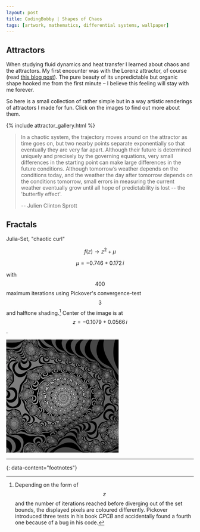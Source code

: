 ```yaml
---
layout: post
title: CodingBobby | Shapes of Chaos
tags: [artwork, mathematics, differential systems, wallpaper]
---
```

## Attractors

When studying fluid dynamics and heat transfer I learned about chaos and the attractors.
My first encounter was with the Lorenz attractor, of course (read [this blog post](/blog/beautiful-chaos)).
The pure beauty of its unpredictable but organic shape hooked me from the first minute – I believe this feeling will stay with me forever.

So here is a small collection of rather simple but in a way artistic renderings of attractors I made for fun.
Click on the images to find out more about them.

{% include attractor_gallery.html %}

> In a chaotic system, the trajectory moves around on the attractor as time goes on, but two nearby points separate exponentially so that eventually they are very far apart.
> Although their future is determined uniquely and precisely by the governing equations, very small differences in the starting point can make large differences in the future conditions.
> Although tomorrow’s weather depends on the conditions today, and the weather the day after tomorrow depends on the conditions tomorrow, small errors in measuring the current weather eventually grow until all hope of predictability is lost -- the 'butterfly effect'.
>
> <span class="align-right">-- Julien Clinton Sprott</span>


## Fractals

Julia-Set, "chaotic curl"

$$f(z) \rightarrow z^2 + \mu$$

$$\mu = -0.746 + 0.172\,i$$

with $$400$$ maximum iterations using Pickover's convergence-test $$3$$ and halftone shading.[^convergence]
Center of the image is at $$z = -0.1079 + 0.0566\,i$$.

<p><a href="/assets/images/fractals/julia-01.png" target="_blank">
  <img src="/assets/images/fractals/julia-01.webp" loading="lazy" alt="Julia-Set" style="width: 60%"/>
</a></p>

---
{: data-content="footnotes"}

[^convergence]: Depending on the form of $$z$$ and the number of iterations reached before diverging out of the set bounds, the displayed pixels are coloured differently. Pickover introduced three tests in his book *CPCB*[^pickover-book] and accidentally found a fourth one because of a bug in his code.

[^pickover-book]: C.A. Pickover, 1990. \"Computers, Pattern, Chaos, and Beauty\". St. Martin's Press. pp 102–104, p 119. ISBN: 0312041233.
